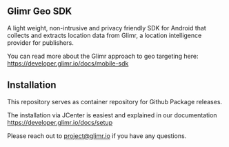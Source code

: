 ## Glimr Geo SDK

A light weight, non-intrusive and privacy friendly SDK for Android that collects and extracts location data from Glimr, a location intelligence provider for publishers. 

You can read more about the Glimr approach to geo targeting here: https://developer.glimr.io/docs/mobile-sdk

## Installation

This repository serves as container repository for Github Package releases. 

The installation via JCenter is easiest and explained in our documentation https://developer.glimr.io/docs/setup

Please reach out to project@glimr.io if you have any questions. 
